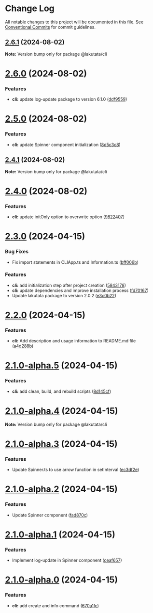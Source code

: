 # Change Log

All notable changes to this project will be documented in this file.
See [Conventional Commits](https://conventionalcommits.org) for commit guidelines.

## [2.6.1](https://github.com/lakutata/lakutata-packages/compare/@lakutata/cli@2.6.0...@lakutata/cli@2.6.1) (2024-08-02)

**Note:** Version bump only for package @lakutata/cli





# [2.6.0](https://github.com/lakutata/lakutata-packages/compare/@lakutata/cli@2.5.0...@lakutata/cli@2.6.0) (2024-08-02)


### Features

* **cli:** update log-update package to version 6.1.0 ([ddf9559](https://github.com/lakutata/lakutata-packages/commit/ddf9559e8f7cca167ad3a22e58a03dbd983ccdc4))





# [2.5.0](https://github.com/lakutata/lakutata-packages/compare/@lakutata/cli@2.4.1...@lakutata/cli@2.5.0) (2024-08-02)


### Features

* **cli:** update Spinner component initialization ([8d5c3c8](https://github.com/lakutata/lakutata-packages/commit/8d5c3c857c291a42f35a6d1a7b738291113706c6))





## [2.4.1](https://github.com/lakutata/lakutata-packages/compare/@lakutata/cli@2.4.0...@lakutata/cli@2.4.1) (2024-08-02)

**Note:** Version bump only for package @lakutata/cli





# [2.4.0](https://github.com/lakutata/lakutata-packages/compare/@lakutata/cli@2.3.0...@lakutata/cli@2.4.0) (2024-08-02)


### Features

* **cli:** update initOnly option to overwrite option ([9822407](https://github.com/lakutata/lakutata-packages/commit/982240776987ee281ed95e5a507ceac884146a75))





# [2.3.0](https://github.com/lakutata/lakutata-packages/compare/@lakutata/cli@2.2.0...@lakutata/cli@2.3.0) (2024-04-15)


### Bug Fixes

* Fix import statements in CLIApp.ts and Information.ts ([bff006b](https://github.com/lakutata/lakutata-packages/commit/bff006b9adb51fc95bc0d018950d9b88493d60ad))


### Features

* **cli:** add initialization step after project creation ([5843178](https://github.com/lakutata/lakutata-packages/commit/5843178bfb91f1420921717fc1f63b7f11dfd48a))
* **cli:** update dependencies and improve installation process ([fd70167](https://github.com/lakutata/lakutata-packages/commit/fd70167d37b3f9af738272ac2e8599d45bc26347))
* Update lakutata package to version 2.0.2 ([e3c0b22](https://github.com/lakutata/lakutata-packages/commit/e3c0b22e65ae250f396e8b71137f41c61049df5b))





# [2.2.0](https://github.com/lakutata/lakutata-packages/compare/@lakutata/cli@2.1.0-alpha.5...@lakutata/cli@2.2.0) (2024-04-15)


### Features

* **cli:** Add description and usage information to README.md file ([a4d288b](https://github.com/lakutata/lakutata-packages/commit/a4d288b9dd34549f147481d5aa36cd43620707be))





# [2.1.0-alpha.5](https://github.com/lakutata/lakutata-packages/compare/@lakutata/cli@2.1.0-alpha.4...@lakutata/cli@2.1.0-alpha.5) (2024-04-15)


### Features

* **cli:** add clean, build, and rebuild scripts ([8d145cf](https://github.com/lakutata/lakutata-packages/commit/8d145cf70b753975c0e204b772074a2786887dbb))





# [2.1.0-alpha.4](https://github.com/lakutata/lakutata-packages/compare/@lakutata/cli@2.1.0-alpha.3...@lakutata/cli@2.1.0-alpha.4) (2024-04-15)

**Note:** Version bump only for package @lakutata/cli





# [2.1.0-alpha.3](https://github.com/lakutata/lakutata-packages/compare/@lakutata/cli@2.1.0-alpha.2...@lakutata/cli@2.1.0-alpha.3) (2024-04-15)


### Features

* Update Spinner.ts to use arrow function in setInterval ([ec3df2e](https://github.com/lakutata/lakutata-packages/commit/ec3df2e26ced10af012ed9cf6e50e108ac8205cc))





# [2.1.0-alpha.2](https://github.com/lakutata/lakutata-packages/compare/@lakutata/cli@2.1.0-alpha.1...@lakutata/cli@2.1.0-alpha.2) (2024-04-15)


### Features

* Update Spinner component ([fad870c](https://github.com/lakutata/lakutata-packages/commit/fad870cbcd912340c8eb9ae50286c805ca4079dd))





# [2.1.0-alpha.1](https://github.com/lakutata/lakutata-packages/compare/@lakutata/cli@2.1.0-alpha.0...@lakutata/cli@2.1.0-alpha.1) (2024-04-15)


### Features

* Implement log-update in Spinner component ([ceaf657](https://github.com/lakutata/lakutata-packages/commit/ceaf6570770fce60c0fda4a46957994350f3965b))





# [2.1.0-alpha.0](https://github.com/lakutata/lakutata-packages/compare/@lakutata/cli@2.0.1-alpha.0...@lakutata/cli@2.1.0-alpha.0) (2024-04-15)


### Features

* **cli:** add create and info command ([670a1fc](https://github.com/lakutata/lakutata-packages/commit/670a1fcfbd38f39e6395647ffacb3867011882d7))
